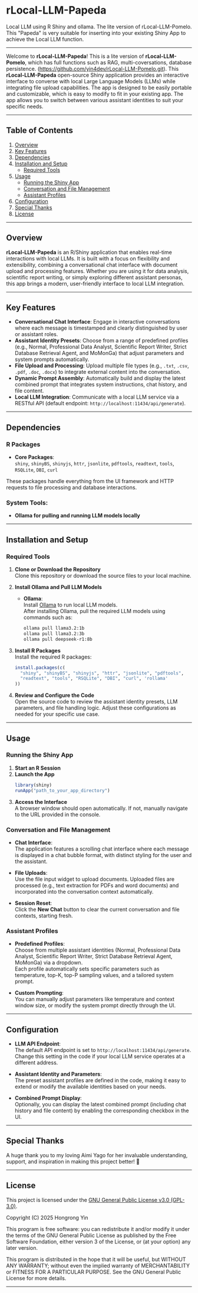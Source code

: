 # rLocal-LLM-Papeda
Local LLM using R Shiny and ollama. The lite version of rLocal-LLM-Pomelo. This "Papeda" is very suitable for inserting into your existing Shiny App to achieve the Local LLM function.

---

Welcome to **rLocal-LLM-Papeda**! This is a lite version of **rLocal-LLM-Pomelo**, which has full functions such as RAG, multi-coversations, database persistence. (https://github.com/yin4dev/rLocal-LLM-Pomelo.git).
This **rLocal-LLM-Papeda** open-source Shiny application provides an interactive interface to converse with local Large Language Models (LLMs) while integrating file upload capabilities. The app is designed to be easily portable and customizable, which is easy to modify to fit in your existing app. The app allows you to switch between various assistant identities to suit your specific needs.

---

## Table of Contents
1. [Overview](#overview)
2. [Key Features](#key-features)
3. [Dependencies](#dependencies)
4. [Installation and Setup](#installation-and-setup)
   - [Required Tools](#required-tools)
5. [Usage](#usage)
   - [Running the Shiny App](#running-the-shiny-app)
   - [Conversation and File Management](#conversation-and-file-management)
   - [Assistant Profiles](#assistant-profiles)
6. [Configuration](#configuration)
7. [Special Thanks](#special-thanks)
8. [License](#license)

---

## Overview

**rLocal-LLM-Papeda** is an R/Shiny application that enables real-time interactions with local LLMs. It is built with a focus on flexibility and extensibility, combining a conversational chat interface with document upload and processing features. Whether you are using it for data analysis, scientific report writing, or simply exploring different assistant personas, this app brings a modern, user-friendly interface to local LLM integration.

---

## Key Features

- **Conversational Chat Interface**: Engage in interactive conversations where each message is timestamped and clearly distinguished by user or assistant roles.
- **Assistant Identity Presets**: Choose from a range of predefined profiles (e.g., Normal, Professional Data Analyst, Scientific Report Writer, Strict Database Retrieval Agent, and MoMonGa) that adjust parameters and system prompts automatically.
- **File Upload and Processing**: Upload multiple file types (e.g., `.txt`, `.csv`, `.pdf`, `.doc`, `.docx`) to integrate external content into the conversation.
- **Dynamic Prompt Assembly**: Automatically build and display the latest combined prompt that integrates system instructions, chat history, and file content.
- **Local LLM Integration**: Communicate with a local LLM service via a RESTful API (default endpoint: `http://localhost:11434/api/generate`).

---

## Dependencies

### R Packages

- **Core Packages**:  
  `shiny`, `shinyBS`, `shinyjs`, `httr`, `jsonlite`, `pdftools`, `readtext`, `tools`, `RSQLite`, `DBI`, `curl`

These packages handle everything from the UI framework and HTTP requests to file processing and database interactions.

### System Tools:

- **Ollama for pulling and running LLM models locally**
  
---

## Installation and Setup

### Required Tools

1. **Clone or Download the Repository**  
   Clone this repository or download the source files to your local machine.

2. **Install Ollama and Pull LLM Models**  
   - **Ollama**:  
     Install [Ollama](https://www.ollama.com/) to run local LLM models.  
     After installing Ollama, pull the required LLM models using commands such as:
     ```bash
     ollama pull llama3.2:1b
     ollama pull llama3.2:3b
     ollama pull deepseek-r1:8b
     ```
3. **Install R Packages**  
   Install the required R packages:
   ```r
   install.packages(c(
     "shiny", "shinyBS", "shinyjs", "httr", "jsonlite", "pdftools",
     "readtext", "tools", "RSQLite", "DBI", "curl", 'rollama'
   ))
   ```

4. **Review and Configure the Code**  
   Open the source code to review the assistant identity presets, LLM parameters, and file handling logic. Adjust these configurations as needed for your specific use case.
---

## Usage

### Running the Shiny App

1. **Start an R Session**  
2. **Launch the App**  
   ```r
   library(shiny)
   runApp("path_to_your_app_directory")
   ```
3. **Access the Interface**  
   A browser window should open automatically. If not, manually navigate to the URL provided in the console.

### Conversation and File Management

- **Chat Interface**:  
  The application features a scrolling chat interface where each message is displayed in a chat bubble format, with distinct styling for the user and the assistant.
  
- **File Uploads**:  
  Use the file input widget to upload documents. Uploaded files are processed (e.g., text extraction for PDFs and word documents) and incorporated into the conversation context automatically.

- **Session Reset**:  
  Click the **New Chat** button to clear the current conversation and file contexts, starting fresh.

### Assistant Profiles

- **Predefined Profiles**:  
  Choose from multiple assistant identities (Normal, Professional Data Analyst, Scientific Report Writer, Strict Database Retrieval Agent, MoMonGa) via a dropdown.  
  Each profile automatically sets specific parameters such as temperature, top-K, top-P sampling values, and a tailored system prompt.
  
- **Custom Prompting**:  
  You can manually adjust parameters like temperature and context window size, or modify the system prompt directly through the UI.

---

## Configuration

- **LLM API Endpoint**:  
  The default API endpoint is set to `http://localhost:11434/api/generate`. Change this setting in the code if your local LLM service operates at a different address.

- **Assistant Identity and Parameters**:  
  The preset assistant profiles are defined in the code, making it easy to extend or modify the available identities based on your needs.

- **Combined Prompt Display**:  
  Optionally, you can display the latest combined prompt (including chat history and file content) by enabling the corresponding checkbox in the UI.

---

## Special Thanks

A huge thank you to my loving Aimi Yago for her invaluable understanding, support, and inspiration in making this project better!  🎉

---

## License

This project is licensed under the [GNU General Public License v3.0 (GPL-3.0)](https://www.gnu.org/licenses/gpl-3.0.html).

Copyright (C) 2025 Hongrong Yin

This program is free software: you can redistribute it and/or modify it under the terms of the GNU General Public License as published by the Free Software Foundation, either version 3 of the License, or (at your option) any later version.

This program is distributed in the hope that it will be useful, but WITHOUT ANY WARRANTY; without even the implied warranty of MERCHANTABILITY or FITNESS FOR A PARTICULAR PURPOSE. See the GNU General Public License for more details.

---
